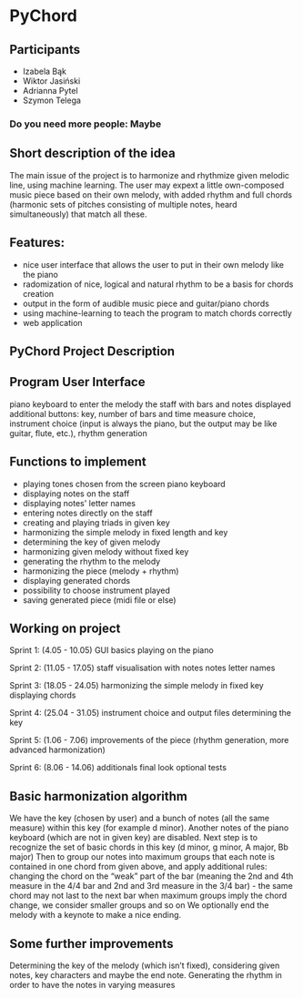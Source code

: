 # PyChord
## Participants 
 - Izabela Bąk
 - Wiktor Jasiński
 - Adrianna Pytel
 - Szymon Telega
### Do you need more people: Maybe
## Short description of the idea
The main issue of the project is to harmonize and rhythmize given melodic line, using machine learning. The user may expext a little own-composed music piece based on their own melody, with added rhythm and full chords (harmonic sets of pitches consisting of multiple notes, heard simultaneously) that match all these.

## Features:
- nice user interface that allows the user to put in their own melody like the piano 
- radomization of nice, logical and natural rhythm to be a basis for chords creation
- output in the form of audible music piece and guitar/piano chords
- using machine-learning to teach the program to match chords correctly
- web application 


## PyChord Project Description

## Program User Interface

piano keyboard to enter the melody 
the staff with bars and notes displayed
additional buttons: key, number of bars and time measure choice, instrument choice (input is always the piano, but the output may be like guitar, flute, etc.), rhythm generation

## Functions to implement

-  playing tones chosen from the screen piano keyboard
-  displaying notes on the staff
-  displaying notes' letter names
-  entering notes directly on the staff
-  creating and playing triads in given key
-  harmonizing the simple melody in fixed length and key
-  determining the key of given melody
-  harmonizing given melody without fixed key
-  generating the rhythm to the melody
-  harmonizing the piece (melody + rhythm)
-  displaying generated chords 
-  possibility to choose instrument played
-  saving generated piece (midi file or else)

## Working on project

Sprint 1: (4.05 - 10.05)
GUI basics
playing on the piano

Sprint 2: (11.05 - 17.05)
staff visualisation with notes
notes letter names

Sprint 3: (18.05 - 24.05)
harmonizing the simple melody in fixed key
displaying chords

Sprint 4: (25.04 - 31.05)
instrument choice and output files
determining the key

Sprint 5: (1.06 - 7.06)
improvements of the piece (rhythm generation, more advanced harmonization)

Sprint 6: (8.06 - 14.06)
additionals 
final look
optional tests


## Basic harmonization algorithm
We have the key (chosen by user) and a bunch of notes (all the same measure) within this key (for example d minor). Another notes of the piano keyboard (which are not in given key) are disabled.
Next step is to recognize the set of basic chords in this key (d minor, g minor, A major, Bb major)
Then to group our notes into maximum groups that each note is contained in one chord from given above, and apply additional rules:
changing the chord on the “weak” part of the bar (meaning the 2nd and 4th measure in the 4/4 bar and 2nd and 3rd measure in the 3/4 bar) - the same chord may not last to the next bar
when maximum groups imply the chord change, we consider smaller groups and so on
We optionally end the melody with a keynote to make a nice ending.



## Some further improvements
Determining the key of the melody (which isn’t fixed), considering given notes, key characters and maybe the end note.
Generating the rhythm in order to have the notes in varying measures 






